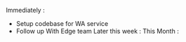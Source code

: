 Immediately :
- Setup codebase for WA service
- Follow up With Edge team
Later this week : 
This Month :
